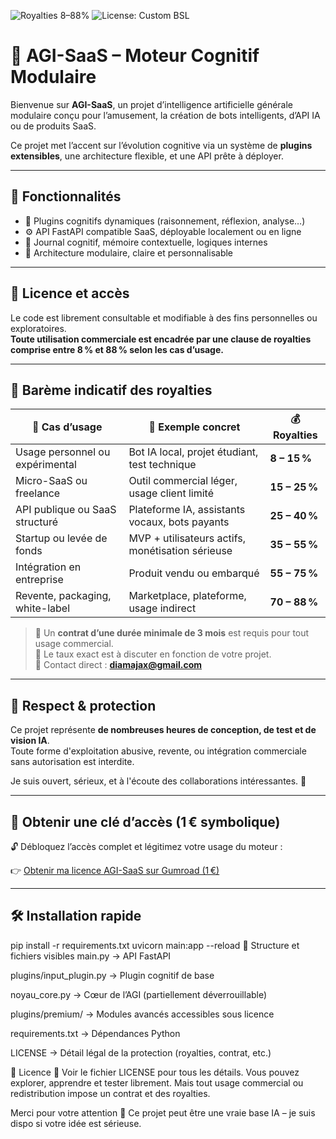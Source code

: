![Royalties 8–88%](https://img.shields.io/badge/Royalties-8%20to%2088%25-important?style=flat-square&color=red)
![License: Custom BSL](https://img.shields.io/badge/license-Custom%20BSL-blue)

# 🧠 AGI-SaaS – Moteur Cognitif Modulaire

Bienvenue sur **AGI-SaaS**, un projet d’intelligence artificielle générale modulaire conçu pour l’amusement, la création de bots intelligents, d’API IA ou de produits SaaS.

Ce projet met l’accent sur l’évolution cognitive via un système de **plugins extensibles**, une architecture flexible, et une API prête à déployer.

---

## 🚀 Fonctionnalités

- 🔌 Plugins cognitifs dynamiques (raisonnement, réflexion, analyse…)
- ⚙️ API FastAPI compatible SaaS, déployable localement ou en ligne
- 💾 Journal cognitif, mémoire contextuelle, logiques internes
- 🧱 Architecture modulaire, claire et personnalisable

---

## 💸 Licence et accès

Le code est librement consultable et modifiable à des fins personnelles ou exploratoires.  
**Toute utilisation commerciale est encadrée par une clause de royalties comprise entre 8 % et 88 % selon les cas d’usage.**

---

## 📜 Barème indicatif des royalties

| 💼 Cas d’usage                      | 🎯 Exemple concret                              | 💰 Royalties |
|-----------------------------------|-------------------------------------------------|--------------|
| Usage personnel ou expérimental   | Bot IA local, projet étudiant, test technique  | **8 – 15 %** |
| Micro-SaaS ou freelance           | Outil commercial léger, usage client limité    | **15 – 25 %** |
| API publique ou SaaS structuré    | Plateforme IA, assistants vocaux, bots payants | **25 – 40 %** |
| Startup ou levée de fonds         | MVP + utilisateurs actifs, monétisation sérieuse| **35 – 55 %** |
| Intégration en entreprise         | Produit vendu ou embarqué                      | **55 – 75 %** |
| Revente, packaging, white-label   | Marketplace, plateforme, usage indirect        | **70 – 88 %** |

> 📝 Un **contrat d’une durée minimale de 3 mois** est requis pour tout usage commercial.  
> 💼 Le taux exact est à discuter en fonction de votre projet.  
> 📧 Contact direct : **[diamajax@gmail.com](mailto:diamajax@gmail.com)**

---

## 🔐 Respect & protection

Ce projet représente **de nombreuses heures de conception, de test et de vision IA**.  
Toute forme d'exploitation abusive, revente, ou intégration commerciale sans autorisation est interdite.

Je suis ouvert, sérieux, et à l'écoute des collaborations intéressantes. 🤝

---

## 🛒 Obtenir une clé d’accès (1 € symbolique)

🔓 Débloquez l’accès complet et légitimez votre usage du moteur :

👉 [Obtenir ma licence AGI-SaaS sur Gumroad (1 €)](https://diamajewel.gumroad.com/l/ekjui)

---

## 🛠 Installation rapide


pip install -r requirements.txt
uvicorn main:app --reload
📁 Structure et fichiers visibles
main.py → API FastAPI

plugins/input_plugin.py → Plugin cognitif de base

noyau_core.py → Cœur de l’AGI (partiellement déverrouillable)

plugins/premium/ → Modules avancés accessibles sous licence

requirements.txt → Dépendances Python

LICENSE → Détail légal de la protection (royalties, contrat, etc.)

📄 Licence
📜 Voir le fichier LICENSE pour tous les détails.
Vous pouvez explorer, apprendre et tester librement.
Mais tout usage commercial ou redistribution impose un contrat et des royalties.

Merci pour votre attention 🙏
Ce projet peut être une vraie base IA – je suis dispo si votre idée est sérieuse.
